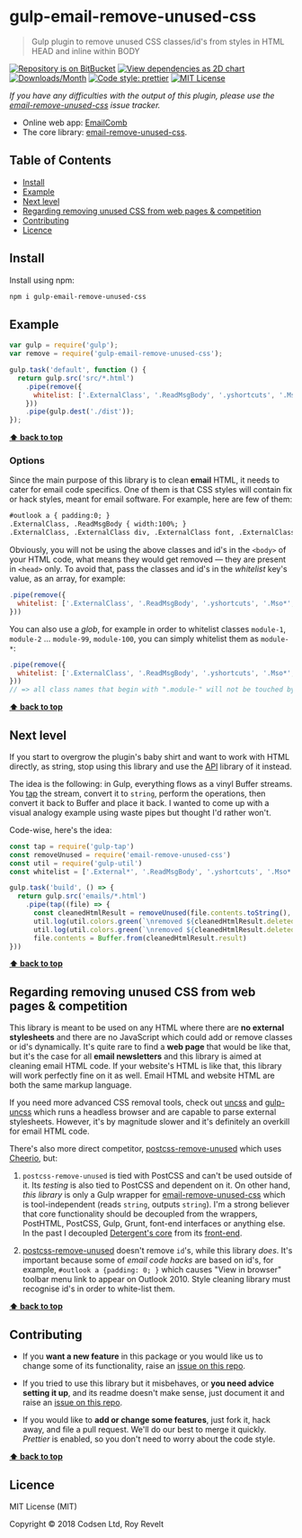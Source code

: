 # gulp-email-remove-unused-css

> Gulp plugin to remove unused CSS classes/id's from styles in HTML HEAD and inline within BODY

[![Repository is on BitBucket][bitbucket-img]][bitbucket-url]
[![View dependencies as 2D chart][deps2d-img]][deps2d-url]
[![Downloads/Month][downloads-img]][downloads-url]
[![Code style: prettier][prettier-img]][prettier-url]
[![MIT License][license-img]][license-url]

_If you have any difficulties with the output of this plugin, please use the [email-remove-unused-css](https://bitbucket.org/codsen/email-remove-unused-css/issues/new) issue tracker._

* Online web app: [EmailComb](https://emailcomb.com)
* The core library: [email-remove-unused-css](https://bitbucket.org/codsen/email-remove-unused-css).

## Table of Contents

- [Install](#markdown-header-install)
- [Example](#markdown-header-example)
- [Next level](#markdown-header-next-level)
- [Regarding removing unused CSS from web pages & competition](#markdown-header-regarding-removing-unused-css-from-web-pages-competition)
- [Contributing](#markdown-header-contributing)
- [Licence](#markdown-header-licence)

## Install

Install using npm:

```bash
npm i gulp-email-remove-unused-css
```

## Example

```js
var gulp = require('gulp');
var remove = require('gulp-email-remove-unused-css');

gulp.task('default', function () {
  return gulp.src('src/*.html')
    .pipe(remove({
      whitelist: ['.ExternalClass', '.ReadMsgBody', '.yshortcuts', '.Mso*', '.maxwidth-apple-mail-fix', '#outlook', '.module-*']
    }))
    .pipe(gulp.dest('./dist'));
});
```

**[⬆  back to top](#markdown-header-gulp-email-remove-unused-css)**

### Options

Since the main purpose of this library is to clean **email** HTML, it needs to cater for email code specifics. One of them is that CSS styles will contain fix or hack styles, meant for email software. For example, here are few of them:

```html
#outlook a { padding:0; }
.ExternalClass, .ReadMsgBody { width:100%; }
.ExternalClass, .ExternalClass div, .ExternalClass font, .ExternalClass p, .ExternalClass span, .ExternalClass td { line-height:100%; }
```

Obviously, you will not be using the above classes and id's in the `<body>` of your HTML code, what means they would get removed — they are present in `<head>` only. To avoid that, pass the classes and id's in the _whitelist_ key's value, as an array, for example:

```js
.pipe(remove({
  whitelist: ['.ExternalClass', '.ReadMsgBody', '.yshortcuts', '.Mso*', '.maxwidth-apple-mail-fix', '#outlook']
}))
```

You can also use a _glob_, for example in order to whitelist classes `module-1`, `module-2` ... `module-99`, `module-100`, you can simply whitelist them as `module-*`:

```js
.pipe(remove({
  whitelist: ['.ExternalClass', '.ReadMsgBody', '.yshortcuts', '.Mso*', '.maxwidth-apple-mail-fix', '#outlook', '.module-*']
}))
// => all class names that begin with ".module-" will not be touched by this library.
```

**[⬆  back to top](#markdown-header-gulp-email-remove-unused-css)**

## Next level

If you start to overgrow the plugin's baby shirt and want to work with HTML directly, as string, stop using this library and use the [API](https://bitbucket.org/codsen/email-remove-unused-css) library of it instead.

The idea is the following: in Gulp, everything flows as a vinyl Buffer streams. You [tap](https://github.com/geejs/gulp-tap) the stream, convert it to `string`, perform the operations, then convert it back to Buffer and place it back. I wanted to come up with a visual analogy example using waste pipes but thought I'd rather won't.

Code-wise, here's the idea:

```js
const tap = require('gulp-tap')
const removeUnused = require('email-remove-unused-css')
const util = require('gulp-util')
const whitelist = ['.External*', '.ReadMsgBody', '.yshortcuts', '.Mso*', '#outlook', '.module*']

gulp.task('build', () => {
  return gulp.src('emails/*.html')
    .pipe(tap((file) => {
      const cleanedHtmlResult = removeUnused(file.contents.toString(), { whitelist })
      util.log(util.colors.green(`\nremoved ${cleanedHtmlResult.deletedFromHead.length} from head: ${cleanedHtmlResult.deletedFromHead.join(' ')}`))
      util.log(util.colors.green(`\nremoved ${cleanedHtmlResult.deletedFromBody.length} from body: ${cleanedHtmlResult.deletedFromBody.join(' ')}`))
      file.contents = Buffer.from(cleanedHtmlResult.result)
}))
```

**[⬆  back to top](#markdown-header-gulp-email-remove-unused-css)**

## Regarding removing unused CSS from web pages & competition

This library is meant to be used on any HTML where there are **no external stylesheets** and there are no JavaScript which could add or remove classes or id's dynamically. It's quite rare to find a **web page** that would be like that, but it's the case for all **email newsletters** and this library is aimed at cleaning email HTML code. If your website's HTML is like that, this library will work perfectly fine on it as well. Email HTML and website HTML are both the same markup language.

If you need more advanced CSS removal tools, check out [uncss](https://github.com/giakki/uncss) and [gulp-uncss](https://github.com/ben-eb/gulp-uncss) which runs a headless browser and are capable to parse external stylesheets. However, it's by magnitude slower and it's definitely an overkill for email HTML code.

There's also more direct competitor, [postcss-remove-unused](https://www.npmjs.com/package/postcss-remove-unused) which uses [Cheerio](https://www.npmjs.com/package/cheerio), but:

1) `postcss-remove-unused` is tied with PostCSS and can't be used outside of it. Its _testing_ is also tied to PostCSS and dependent on it. On other hand, _this library_ is only a Gulp wrapper for [email-remove-unused-css](https://bitbucket.org/codsen/email-remove-unused-css) which is tool-independent (reads `string`, outputs `string`). I'm a strong believer that core functionality should be decoupled from the wrappers, PostHTML, PostCSS, Gulp, Grunt, font-end interfaces or anything else. In the past I decoupled [Detergent's core](https://bitbucket.org/codsen/detergent) from its [front-end](https://detergent.io).

2) [postcss-remove-unused](https://www.npmjs.com/package/postcss-remove-unused) doesn't remove `id`'s, while this library _does_. It's important because some of _email code hacks_ are based on id's, for example, `#outlook a {padding: 0; }` which causes "View in browser" toolbar menu link to appear on Outlook 2010. Style cleaning library must recognise id's in order to white-list them.

**[⬆  back to top](#markdown-header-gulp-email-remove-unused-css)**

## Contributing

- If you **want a new feature** in this package or you would like us to change some of its functionality, raise an [issue on this repo](https://bitbucket.org/codsen/gulp-email-remove-unused-css/issues/new).

- If you tried to use this library but it misbehaves, or **you need advice setting it up**, and its readme doesn't make sense, just document it and raise an [issue on this repo](https://bitbucket.org/codsen/gulp-email-remove-unused-css/issues/new).

- If you would like to **add or change some features**, just fork it, hack away, and file a pull request. We'll do our best to merge it quickly. _Prettier_ is enabled, so you don't need to worry about the code style.

**[⬆  back to top](#markdown-header-gulp-email-remove-unused-css)**

## Licence

MIT License (MIT)

Copyright © 2018 Codsen Ltd, Roy Revelt



[node-img]: https://img.shields.io/node/v/gulp-email-remove-unused-css.svg?style=flat-square&label=works%20on%20node
[node-url]: https://www.npmjs.com/package/gulp-email-remove-unused-css

[bitbucket-img]: https://img.shields.io/badge/repo-on%20BitBucket-brightgreen.svg?style=flat-square
[bitbucket-url]: https://bitbucket.org/codsen/gulp-email-remove-unused-css

[deps2d-img]: https://img.shields.io/badge/deps%20in%202D-see_here-08f0fd.svg?style=flat-square
[deps2d-url]: http://npm.anvaka.com/#/view/2d/gulp-email-remove-unused-css

[downloads-img]: https://img.shields.io/npm/dm/gulp-email-remove-unused-css.svg?style=flat-square
[downloads-url]: https://npmcharts.com/compare/gulp-email-remove-unused-css

[prettier-img]: https://img.shields.io/badge/code_style-prettier-ff69b4.svg?style=flat-square
[prettier-url]: https://prettier.io

[license-img]: https://img.shields.io/badge/licence-MIT-51c838.svg?style=flat-square
[license-url]: https://bitbucket.org/codsen/gulp-email-remove-unused-css
